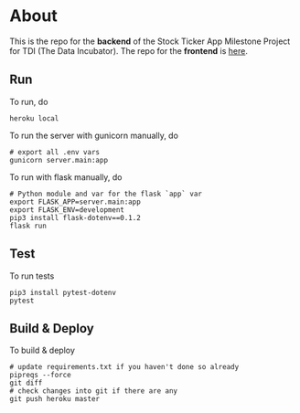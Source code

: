 # About
This is the repo for the **backend** of the Stock Ticker App Milestone Project for TDI (The Data Incubator).  The repo for the **frontend** is [here](https://github.com/MareoRaft/stock-frontend-tdi).




Run
--------------------
To run, do

    heroku local

To run the server with gunicorn manually, do

    # export all .env vars
    gunicorn server.main:app

To run with flask manually, do

	# Python module and var for the flask `app` var
	export FLASK_APP=server.main:app
	export FLASK_ENV=development
	pip3 install flask-dotenv==0.1.2
	flask run




Test
--------------------
To run tests

	pip3 install pytest-dotenv
	pytest




Build & Deploy
--------------------
To build & deploy

	# update requirements.txt if you haven't done so already
	pipreqs --force
	git diff
	# check changes into git if there are any
    git push heroku master


